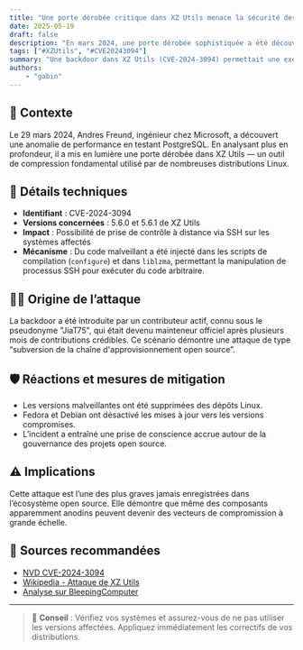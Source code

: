 ```yaml
---
title: "Une porte dérobée critique dans XZ Utils menace la sécurité des systèmes Linux"
date: 2025-05-19
draft: false
description: "En mars 2024, une porte dérobée sophistiquée a été découverte dans XZ Utils, un outil de compression largement utilisé sur les systèmes Linux. Cette faille, introduite par un mainteneur malveillant, permettait une exécution de code à distance via SSH, compromettant potentiellement des millions de machines."
tags: ["#XZUtils", "#CVE20243094"]
summary: "Une backdoor dans XZ Utils (CVE-2024-3094) permettait une exécution de code à distance via SSH sur Linux."
authors:
    - "gabin"
---
```


## 🧩 Contexte

Le 29 mars 2024, Andres Freund, ingénieur chez Microsoft, a découvert une anomalie de performance en testant PostgreSQL. En analysant plus en profondeur, il a mis en lumière une porte dérobée dans XZ Utils — un outil de compression fondamental utilisé par de nombreuses distributions Linux.

## 🐛 Détails techniques

- **Identifiant** : CVE-2024-3094  
- **Versions concernées** : 5.6.0 et 5.6.1 de XZ Utils  
- **Impact** : Possibilité de prise de contrôle à distance via SSH sur les systèmes affectés  
- **Mécanisme** : Du code malveillant a été injecté dans les scripts de compilation (`configure`) et dans `liblzma`, permettant la manipulation de processus SSH pour exécuter du code arbitraire.

## 🕵️‍♂️ Origine de l’attaque

La backdoor a été introduite par un contributeur actif, connu sous le pseudonyme "JiaT75", qui était devenu mainteneur officiel après plusieurs mois de contributions crédibles. Ce scénario démontre une attaque de type “subversion de la chaîne d'approvisionnement open source”.

## 🛡️ Réactions et mesures de mitigation

- Les versions malveillantes ont été supprimées des dépôts Linux.
- Fedora et Debian ont désactivé les mises à jour vers les versions compromises.
- L’incident a entraîné une prise de conscience accrue autour de la gouvernance des projets open source.

## ⚠️ Implications

Cette attaque est l’une des plus graves jamais enregistrées dans l’écosystème open source. Elle démontre que même des composants apparemment anodins peuvent devenir des vecteurs de compromission à grande échelle.

## 🔗 Sources recommandées

- [NVD CVE-2024-3094](https://nvd.nist.gov/vuln/detail/CVE-2024-3094)
- [Wikipedia - Attaque de XZ Utils](https://fr.wikipedia.org/wiki/Attaque_de_XZ_Utils_par_porte_d%C3%A9rob%C3%A9e)
- [Analyse sur BleepingComputer](https://www.bleepingcomputer.com/news/security/backdoor-found-in-xz-utils-affecting-ssh-on-multiple-linux-distros/)

---

> 🧠 **Conseil** : Vérifiez vos systèmes et assurez-vous de ne pas utiliser les versions affectées. Appliquez immédiatement les correctifs de vos distributions.
